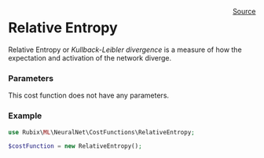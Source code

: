<p><span style="float:right;"><a href="https://github.com/RubixML/RubixML/blob/master/src/NeuralNet/CostFunctions/RelativeEntropy.php">Source</a></span></p>

# Relative Entropy
Relative Entropy or *Kullback-Leibler divergence* is a measure of how the expectation and activation of the network diverge.

### Parameters
This cost function does not have any parameters.

### Example
```php
use Rubix\ML\NeuralNet\CostFunctions\RelativeEntropy;

$costFunction = new RelativeEntropy();
```